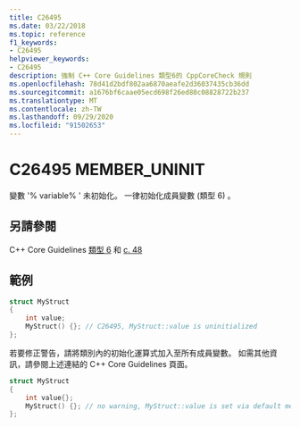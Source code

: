 ```yaml
---
title: C26495
ms.date: 03/22/2018
ms.topic: reference
f1_keywords:
- C26495
helpviewer_keywords:
- C26495
description: 強制 C++ Core Guidelines 類型6的 CppCoreCheck 規則
ms.openlocfilehash: 78d41d2bdf802aa6870aeafe2d36037435cb36dd
ms.sourcegitcommit: a1676bf6caae05ecd698f26ed80c08828722b237
ms.translationtype: MT
ms.contentlocale: zh-TW
ms.lasthandoff: 09/29/2020
ms.locfileid: "91502653"
---
```

# <a name="c26495-member_uninit"></a>C26495 MEMBER_UNINIT

變數 '% variable% ' 未初始化。 一律初始化成員變數 (類型 6) 。

## <a name="see-also"></a>另請參閱

C++ Core Guidelines [類型 6](https://github.com/isocpp/CppCoreGuidelines/blob/master/CppCoreGuidelines.md#SS-type) 和 [c. 48](https://github.com/isocpp/CppCoreGuidelines/blob/master/CppCoreGuidelines.md#c48-prefer-in-class-initializers-to-member-initializers-in-constructors-for-constant-initializers)

## <a name="example"></a>範例

```cpp
struct MyStruct
{
    int value;
    MyStruct() {}; // C26495, MyStruct::value is uninitialized
};
```

若要修正警告，請將類別內的初始化運算式加入至所有成員變數。 如需其他資訊，請參閱上述連結的 C++ Core Guidelines 頁面。

```cpp
struct MyStruct
{
    int value{};
    MyStruct() {}; // no warning, MyStruct::value is set via default member initialization
};
```
